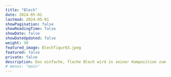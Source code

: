 ```yaml
---
title: "Blech"
date: 2024-05-01
lastmod: 2024-05-01
showPagination: false
showReadingTime: false
showDate: false
showDateUpdated: false
weight: 30
featured_image: Blechfigur03.jpeg
featured: false
private: false
description: Das einfache, flache Blech wird in seiner Komposition zum dreidimensionalen Werk. Es steht oder hängt im Raum oder an der Wand. Und als statisches Objekt zeugt es von Standhaftigkeit. Meist farbenfroh lackiert, widerspiegelt es ein buntes Eigenleben. Mit klarer Form und einer oft zum Raum komplementären Farbgebung, ruft es viele Assoziationen hervor.
# menus: "main"
---
```


